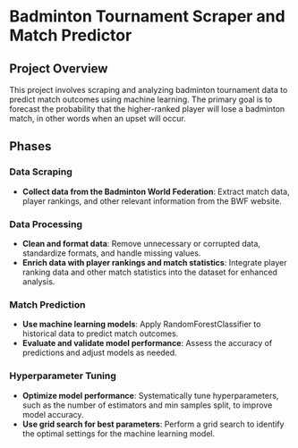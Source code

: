 # Badminton Tournament Scraper and Match Predictor

## Project Overview

This project involves scraping and analyzing badminton tournament data to predict match outcomes using machine learning. The primary goal is to forecast the probability that the higher-ranked player will lose a badminton match, in other words when an upset will occur.

## Phases

### Data Scraping

- **Collect data from the Badminton World Federation**: Extract match data, player rankings, and other relevant information from the BWF website.

### Data Processing

- **Clean and format data**: Remove unnecessary or corrupted data, standardize formats, and handle missing values.
- **Enrich data with player rankings and match statistics**: Integrate player ranking data and other match statistics into the dataset for enhanced analysis.

### Match Prediction

- **Use machine learning models**: Apply RandomForestClassifier to historical data to predict match outcomes.
- **Evaluate and validate model performance**: Assess the accuracy of predictions and adjust models as needed.

### Hyperparameter Tuning

- **Optimize model performance**: Systematically tune hyperparameters, such as the number of estimators and min samples split, to improve model accuracy.
- **Use grid search for best parameters**: Perform a grid search to identify the optimal settings for the machine learning model.



